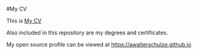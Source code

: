 #My CV

This is [My CV](https://raw.githubusercontent.com/awalterschulze/mycv/master/mycv.pdf)

Also included in this repository are my degrees and certificates.

My open source profile can be viewed at
https://awalterschulze.github.io


